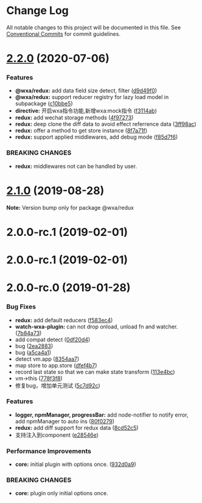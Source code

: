 # Change Log

All notable changes to this project will be documented in this file.
See [Conventional Commits](https://conventionalcommits.org) for commit guidelines.

# [2.2.0](https://github.com/wxajs/wxa/compare/v2.1.14...v2.2.0) (2020-07-06)


### Features

* **@wxa/redux:** add data field size detect, filter ([d9d49f0](https://github.com/wxajs/wxa/commit/d9d49f0ac345129e6429abb8727f68a56472964e))
* **@wxa/redux:** support reducer registry for lazy load model in subpackage ([c10bbe5](https://github.com/wxajs/wxa/commit/c10bbe557bba8f124f72307e8572b0a7bfb72cb4))
* **directive:** 开启wxa指令功能,新增wxa:mock指令 ([f3114ab](https://github.com/wxajs/wxa/commit/f3114ab8a0ca860f465386150f40358b7f928fcf))
* **redux:** add wechat storage methods ([4f97273](https://github.com/wxajs/wxa/commit/4f97273a51d0004786e82642388843b57821eaf3))
* **redux:** deep clone the diff data to avoid effect referrence data ([3ff98ac](https://github.com/wxajs/wxa/commit/3ff98ac1526f6bef68f7598532f0f065f7fe138c))
* **redux:** offer a method to get store instance ([8f7a71f](https://github.com/wxajs/wxa/commit/8f7a71f7188442102f96fcd9b25c8b12aa8dd242))
* **redux:** support applied middlewares, add debug mode ([f85d7f6](https://github.com/wxajs/wxa/commit/f85d7f65ed80ea3c889e7b85accf6ff8a6678047))


### BREAKING CHANGES

* **redux:** middlewares not can be handled by user.





# [2.1.0](https://github.com/wxajs/wxa/compare/v2.0.8...v2.1.0) (2019-08-28)

**Note:** Version bump only for package @wxa/redux





# 2.0.0-rc.1 (2019-02-01)



# 2.0.0-rc.1 (2019-02-01)



# 2.0.0-rc.0 (2019-01-28)


### Bug Fixes

* **redux:** add default reducers ([f583ec4](https://github.com/wxajs/wxa/commit/f583ec4))
* **watch-wxa-plugin:** can not drop onload, unload fn and watcher. ([7b84a73](https://github.com/wxajs/wxa/commit/7b84a73))
* add compat detect ([0df20d4](https://github.com/wxajs/wxa/commit/0df20d4))
* bug ([2ea2883](https://github.com/wxajs/wxa/commit/2ea2883))
* bug ([a5ca4a1](https://github.com/wxajs/wxa/commit/a5ca4a1))
* detect vm.app ([8354aa7](https://github.com/wxajs/wxa/commit/8354aa7))
* map store to app.store ([dfef4b7](https://github.com/wxajs/wxa/commit/dfef4b7))
* record last state so that we can make state transform ([113e4bc](https://github.com/wxajs/wxa/commit/113e4bc))
* vm->this ([778f3f8](https://github.com/wxajs/wxa/commit/778f3f8))
* 修复bug，增加单元测试 ([5c7d92c](https://github.com/wxajs/wxa/commit/5c7d92c))


### Features

* **logger, npmManager, progressBar:** add node-notifier to notify error, add npmManager to auto ins ([80f0279](https://github.com/wxajs/wxa/commit/80f0279))
* **redux:** add diff support for redux data ([8cd52c5](https://github.com/wxajs/wxa/commit/8cd52c5))
* 支持注入到component ([e28546e](https://github.com/wxajs/wxa/commit/e28546e))


### Performance Improvements

* **core:** initial plugin with options once. ([932d0a9](https://github.com/wxajs/wxa/commit/932d0a9))


### BREAKING CHANGES

* **core:** plugin only initial options once.
